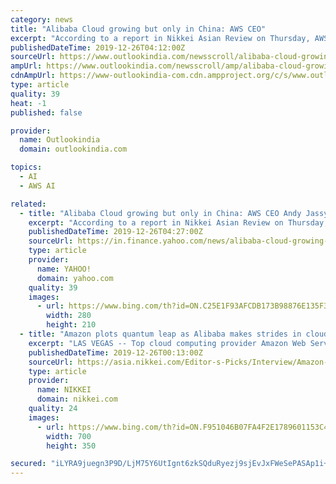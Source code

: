 ```yaml
---
category: news
title: "Alibaba Cloud growing but only in China: AWS CEO"
excerpt: "According to a report in Nikkei Asian Review on Thursday, AWS is set to take a big leap with Artificial Intelligence and quantum computing. \"I would say that we mostly see Alibaba, as we''re working with customers, and they''re considering who they''re going to use in China is where we mostly see them. I don''t think they have much of a ..."
publishedDateTime: 2019-12-26T04:12:00Z
sourceUrl: https://www.outlookindia.com/newsscroll/alibaba-cloud-growing-but-only-in-china-aws-ceo/1694167
ampUrl: https://www.outlookindia.com/newsscroll/amp/alibaba-cloud-growing-but-only-in-china-aws-ceo/1694167
cdnAmpUrl: https://www-outlookindia-com.cdn.ampproject.org/c/s/www.outlookindia.com/newsscroll/amp/alibaba-cloud-growing-but-only-in-china-aws-ceo/1694167
type: article
quality: 39
heat: -1
published: false

provider:
  name: Outlookindia
  domain: outlookindia.com

topics:
  - AI
  - AWS AI

related:
  - title: "Alibaba Cloud growing but only in China: AWS CEO Andy Jassy"
    excerpt: "According to a report in Nikkei Asian Review on Thursday, AWS is set to take a big leap with Artificial Intelligence and quantum computing. \"I would say that we mostly see Alibaba, as we're working with customers, and they're considering who they're going to use in China is where we mostly see them. I don't think they have much of a presence in ..."
    publishedDateTime: 2019-12-26T04:27:00Z
    sourceUrl: https://in.finance.yahoo.com/news/alibaba-cloud-growing-only-china-041247834.html
    type: article
    provider:
      name: YAHOO!
      domain: yahoo.com
    quality: 39
    images:
      - url: https://www.bing.com/th?id=ON.C25E1F93AFCDB173B98876E135F32619
        width: 280
        height: 210
  - title: "Amazon plots quantum leap as Alibaba makes strides in cloud"
    excerpt: "LAS VEGAS -- Top cloud computing provider Amazon Web Services sees Alibaba Group Holding catching up in the sector, but largely limited to China, CEO Andy Jassy told Nikkei, with the Amazon.com unit aiming to widen the gap with the competition by strengthening efforts in such areas as artificial intelligence and quantum computing. AWS was ..."
    publishedDateTime: 2019-12-26T00:13:00Z
    sourceUrl: https://asia.nikkei.com/Editor-s-Picks/Interview/Amazon-plots-quantum-leap-as-Alibaba-makes-strides-in-cloud
    type: article
    provider:
      name: NIKKEI
      domain: nikkei.com
    quality: 24
    images:
      - url: https://www.bing.com/th?id=ON.F951046B07FA4F2E1789601153C43642
        width: 700
        height: 350

secured: "iLYRA9juegn3P9D/LjM75Y6UtIgnt6zkSQduRyezj9sjEvJxFWeSePASAp1i+qArKYBaAnqMFs4CGLPoo9HgD916eOHaQFjNo4DMJOyZ4udBmtY8tuId/6DF462wLN+qZM69OO+wRDgK6IrNUjHZqQsgGGGRb929sXNWqUUPCeLX2AIarNdxWG5esuycAOJZwPriOvz7JRB3+u/THsN+Vizsn0uTOp73DFrVtVHndF6xLDs8iE1fLdNgKalCCWZ1WAqXieYNFBQU9Lm29Jiu+Q==;9Y+3P647gAOU/8KKqJLvag=="
---
```


